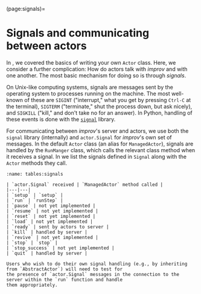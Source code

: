 (page:signals)=
# Signals and communicating between actors
In [](page:actors), we covered the basics of writing your own `Actor` class. Here, we consider a further complication: 
How do actors talk with _improv_ and with one another. The most basic mechanism for doing so is through _signals_.

On Unix-like computing systems, signals are messages sent by the operating system to processes running on the machine.
The most well-known of these are `SIGINT` ("interrupt," what you get by pressing `Ctrl-C` at the terminal), 
`SIGTERM` ("terminate," shut the process down, but ask nicely), and `SIGKILL` ("kill," and don't take no for an 
answer). In Python, handling of these events is done with the [`signal`](https://docs.python.org/3/library/signal.html) 
library.

For communicating between _improv_'s server and actors, we use both the `signal` library (internally) and 
`actor.Signal` for _improv_'s own set of messages. In the default `Actor` class (an alias for `ManagedActor`), 
signals are handled by the `RunManger` class, which calls the relevant class method when it receives a signal. 
In [](tables:signals) we list the signals defined in `Signal` along with the `Actor` methods they call.

```{table} Correspondences between signals
:name: tables:signals

| `actor.Signal` received | `ManagedActor` method called |
|---|---|
| `setup` | `setup` |
| `run` | `runStep` |
| `pause` | not yet implemented |
| `resume` | not yet implemented |
| `reset` | not yet implemented |
| `load` | not yet implemented |
| `ready` | sent by actors to server |
| `kill` | handled by server |
| `revive` | not yet implemented |
| `stop` | `stop` |
| `stop_success` | not yet implemented |
| `quit` | handled by server |
```

```{note}
Users who wish to do their own signal handling (e.g., by inheriting from `AbstractActor`) will need to test for
the presence of `actor.Signal` messages in the connection to the server within the `run` function and handle 
them appropriately.
```